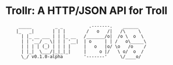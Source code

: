 Trollr: A HTTP/JSON API for Troll
================================================================================

```
     _____         _ _          .-------.    ______
    |_   _|       | | |        /   o   /|   /\     \
      | |_ __ ___ | | |_ __   /_______/o|  /o \  o  \
      | | '__/ _ \| | | '__|  | o     | | /   o\_____\
      | | | | (_) | | | |     |   o   |o/ \o   /o    /
      | |_|  \___/|_|_|_|     |     o |/   \ o/  o  /
      \_/ v0.1.0-alpha        '-------'     \/____o/

```